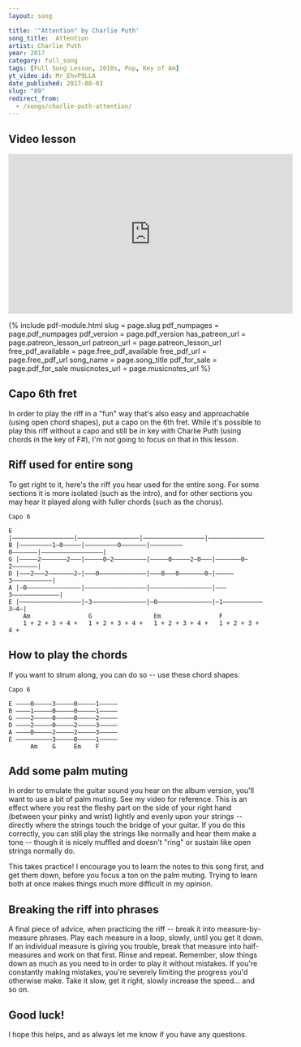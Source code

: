 ```yaml
---
layout: song

title: '"Attention" by Charlie Puth'
song_title:  Attention
artist: Charlie Puth
year: 2017
category: full_song
tags: [Full Song Lesson, 2010s, Pop, Key of Am]
yt_video_id: Mr_EhvP9LLA
date_published: 2017-08-03
slug: "89"
redirect_from:
  - /songs/charlie-puth-attention/
---
```


## Video lesson

<iframe width="560" height="315" src="https://www.youtube.com/embed/Mr_EhvP9LLA?showinfo=0" frameborder="0" allowfullscreen></iframe>




{% include pdf-module.html slug = page.slug pdf_numpages = page.pdf_numpages pdf_version = page.pdf_version has_patreon_url = page.patreon_lesson_url patreon_url = page.patreon_lesson_url free_pdf_available = page.free_pdf_available free_pdf_url = page.free_pdf_url song_name = page.song_title pdf_for_sale = page.pdf_for_sale musicnotes_url = page.musicnotes_url %}


## Capo 6th fret

In order to play the riff in a "fun" way that's also easy and approachable (using open chord shapes), put a capo on the 6th fret. While it's possible to play this riff without a capo and still be in key with Charlie Puth (using chords in the key of F#), I'm not going to focus on that in this lesson.

## Riff used for entire song

To get right to it, here's the riff you hear used for the entire song. For some sections it is more isolated (such as the intro), and for other sections you may hear it played along with fuller chords (such as the chorus).

    Capo 6

    E |–––––––––––––––––|–––––––––––––––––|–––––––––––––––––|–––––––––––––––––|
    B |–––––––––1–0–––––|–––––––––0–––––––|–––––––––0–––––––|–––––––––––––––––|
    G |–––––2–––––––2–––|–––––0–2–––––––––|–––––0–––––2–0–––|–––––––0–2–––––––|
    D |–––2–––2–––––––2–|–––0–––––––––––––|–––0–––0–––––––0–|–––––3–––––––––––|
    A |–0–––––––––––––––|–––––––––––––––––|–––––––––––––––––|–––3–––––––––––––|
    E |–––––––––––––––––|–3–––––––––––––––|–0–––––––––––––––|–1–––––––––––3–4–|
        Am                G                 Em                F
        1 + 2 + 3 + 4 +   1 + 2 + 3 + 4 +   1 + 2 + 3 + 4 +   1 + 2 + 3 + 4 +  

## How to play the chords

If you want to strum along, you can do so -- use these chord shapes:

    Capo 6

    E ––––0–––––3–––––0–––––1–––––
    B ––––1–––––0–––––0–––––1–––––
    G ––––2–––––0–––––0–––––2–––––
    D ––––2–––––0–––––2–––––3–––––
    A ––––0–––––2–––––2–––––3–––––
    E ––––––––––3–––––0–––––1–––––
          Am    G     Em    F

## Add some palm muting

In order to emulate the guitar sound you hear on the album version, you'll want to use a bit of palm muting. See my video for reference. This is an effect where you rest the fleshy part on the side of your right hand (between your pinky and wrist) lightly and evenly upon your strings -- directly where the strings touch the bridge of your guitar. If you do this correctly, you can still play the strings like normally and hear them make a tone -- though it is nicely muffled and doesn't "ring" or sustain like open strings normally do.

This takes practice! I encourage you to learn the notes to this song first, and get them down, before you focus a ton on the palm muting. Trying to learn both at once makes things much more difficult in my opinion.

## Breaking the riff into phrases

A final piece of advice, when practicing the riff -- break it into measure-by-measure phrases. Play each measure in a loop, slowly, until you get it down. If an individual measure is giving you trouble, break that measure into half-measures and work on that first. Rinse and repeat. Remember, slow things down as much as you need to in order to play it without mistakes. If you're constantly making mistakes, you're severely limiting the progress you'd otherwise make. Take it slow, get it right, slowly increase the speed... and so on.

## Good luck!

I hope this helps, and as always let me know if you have any questions.
